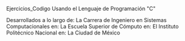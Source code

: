 Ejercicios_Codigo
Usando el Lenguaje de Programación "C"

Desarrollados a lo largo de:
La Carrera de Ingeniero en Sistemas Computacionales en:
La Escuela Superior de Cómputo en:
El Instituto Politécnico Nacional en:
La Ciudad de México
